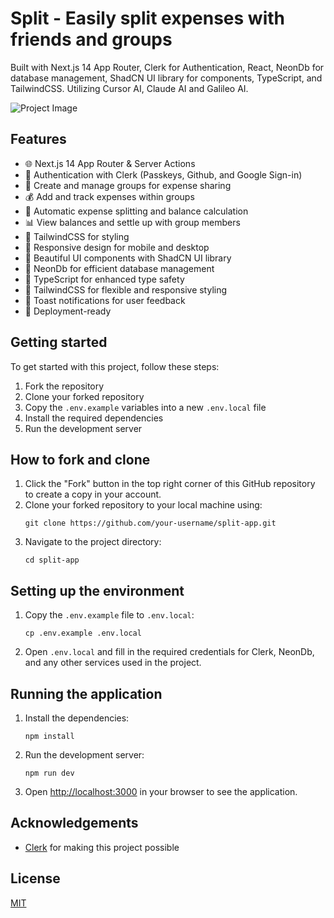 # Split - Easily split expenses with friends and groups

Built with Next.js 14 App Router, Clerk for Authentication, React, NeonDb for database management, ShadCN UI library for components, TypeScript, and TailwindCSS. Utilizing Cursor AI, Claude AI and Galileo AI.

![Project Image](https://your-project-image-url.com)

## Features

- 🌐 Next.js 14 App Router & Server Actions
- 🔐 Authentication with Clerk (Passkeys, Github, and Google Sign-in)
- 👥 Create and manage groups for expense sharing
- 💰 Add and track expenses within groups
- 🧮 Automatic expense splitting and balance calculation
- 📊 View balances and settle up with group members
- 💅 TailwindCSS for styling
- 📱 Responsive design for mobile and desktop
- 🎨 Beautiful UI components with ShadCN UI library
- 💾 NeonDb for efficient database management
- 📜 TypeScript for enhanced type safety
- 💅 TailwindCSS for flexible and responsive styling
- 🔔 Toast notifications for user feedback
- 🚀 Deployment-ready

## Getting started

To get started with this project, follow these steps:

1. Fork the repository
2. Clone your forked repository
3. Copy the `.env.example` variables into a new `.env.local` file
4. Install the required dependencies
5. Run the development server

## How to fork and clone

1. Click the "Fork" button in the top right corner of this GitHub repository to create a copy in your account.
2. Clone your forked repository to your local machine using:
   ```
   git clone https://github.com/your-username/split-app.git
   ```
3. Navigate to the project directory:
   ```
   cd split-app
   ```

## Setting up the environment

1. Copy the `.env.example` file to `.env.local`:
   ```
   cp .env.example .env.local
   ```
2. Open `.env.local` and fill in the required credentials for Clerk, NeonDb, and any other services used in the project.

## Running the application

1. Install the dependencies:
   ```
   npm install
   ```
2. Run the development server:
   ```
   npm run dev
   ```
3. Open [http://localhost:3000](http://localhost:3000) in your browser to see the application.

## Acknowledgements

- [Clerk](https://go.clerk.com/5qOWrFA) for making this project possible

## License

[MIT](https://choosealicense.com/licenses/mit/)
